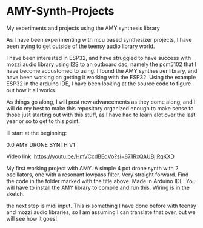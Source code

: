 # AMY-Synth-Projects
My experiments and projects using the AMY synthesis library

As I have been experimenting with mcu based synthesizer projects, I have been trying to get outside of the teensy audio library world.

I have been interested in ESP32, and have struggled to have success with mozzi audio library using I2S to an outboard dac, namely
the pcm5102 that I have become accustomed to using. I found the AMY synthesizer library, and have been working on getting it working
with the ESP32. Using the example ESP32 in the arduino IDE, I have been looking at the source code to figure out how it all works. 

As things go along, I will post new advancements as they come along, and I will do my best to make this repository organized enough to make sense
to those just starting out with this stuff, as I have had to learn alot over the last year or so to get to this point. 

Ill start at the beginning:

0.0  AMY DRONE SYNTH V1

Video link:  https://youtu.be/HmVCcdBEqVo?si=871RxQAUBjIRqKXD

My first working project with AMY. A simple 4 pot drone synth with 2 oscillators, one with a resonant lowpass filter. Very straight forward. Find the code in 
the folder marked with the title above. Made in Arduino IDE. You will have to install the AMY library to compile and run this. Wiring is in the sketch. 

the next step is midi input. This is something I have done before with teensy and mozzi audio libraries, so I am assuming I can translate that over, but 
we will see how it goes!
